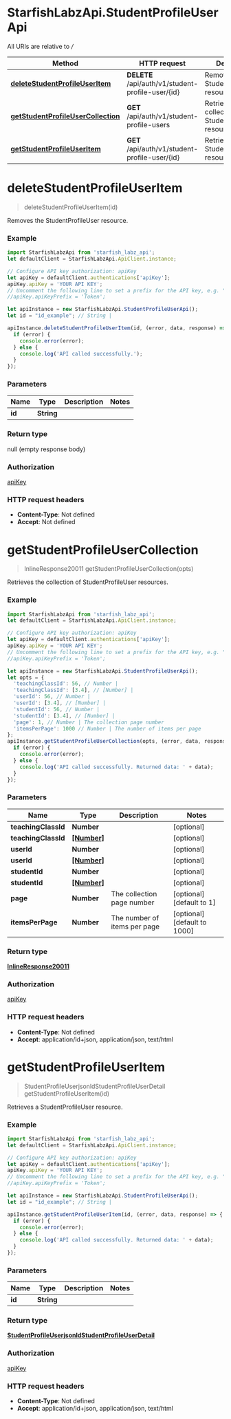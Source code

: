 # StarfishLabzApi.StudentProfileUserApi

All URIs are relative to */*

Method | HTTP request | Description
------------- | ------------- | -------------
[**deleteStudentProfileUserItem**](StudentProfileUserApi.md#deleteStudentProfileUserItem) | **DELETE** /api/auth/v1/student-profile-user/{id} | Removes the StudentProfileUser resource.
[**getStudentProfileUserCollection**](StudentProfileUserApi.md#getStudentProfileUserCollection) | **GET** /api/auth/v1/student-profile-users | Retrieves the collection of StudentProfileUser resources.
[**getStudentProfileUserItem**](StudentProfileUserApi.md#getStudentProfileUserItem) | **GET** /api/auth/v1/student-profile-user/{id} | Retrieves a StudentProfileUser resource.

<a name="deleteStudentProfileUserItem"></a>
# **deleteStudentProfileUserItem**
> deleteStudentProfileUserItem(id)

Removes the StudentProfileUser resource.

### Example
```javascript
import StarfishLabzApi from 'starfish_labz_api';
let defaultClient = StarfishLabzApi.ApiClient.instance;

// Configure API key authorization: apiKey
let apiKey = defaultClient.authentications['apiKey'];
apiKey.apiKey = 'YOUR API KEY';
// Uncomment the following line to set a prefix for the API key, e.g. "Token" (defaults to null)
//apiKey.apiKeyPrefix = 'Token';

let apiInstance = new StarfishLabzApi.StudentProfileUserApi();
let id = "id_example"; // String | 

apiInstance.deleteStudentProfileUserItem(id, (error, data, response) => {
  if (error) {
    console.error(error);
  } else {
    console.log('API called successfully.');
  }
});
```

### Parameters

Name | Type | Description  | Notes
------------- | ------------- | ------------- | -------------
 **id** | **String**|  | 

### Return type

null (empty response body)

### Authorization

[apiKey](../README.md#apiKey)

### HTTP request headers

 - **Content-Type**: Not defined
 - **Accept**: Not defined

<a name="getStudentProfileUserCollection"></a>
# **getStudentProfileUserCollection**
> InlineResponse20011 getStudentProfileUserCollection(opts)

Retrieves the collection of StudentProfileUser resources.

### Example
```javascript
import StarfishLabzApi from 'starfish_labz_api';
let defaultClient = StarfishLabzApi.ApiClient.instance;

// Configure API key authorization: apiKey
let apiKey = defaultClient.authentications['apiKey'];
apiKey.apiKey = 'YOUR API KEY';
// Uncomment the following line to set a prefix for the API key, e.g. "Token" (defaults to null)
//apiKey.apiKeyPrefix = 'Token';

let apiInstance = new StarfishLabzApi.StudentProfileUserApi();
let opts = { 
  'teachingClassId': 56, // Number | 
  'teachingClassId': [3.4], // [Number] | 
  'userId': 56, // Number | 
  'userId': [3.4], // [Number] | 
  'studentId': 56, // Number | 
  'studentId': [3.4], // [Number] | 
  'page': 1, // Number | The collection page number
  'itemsPerPage': 1000 // Number | The number of items per page
};
apiInstance.getStudentProfileUserCollection(opts, (error, data, response) => {
  if (error) {
    console.error(error);
  } else {
    console.log('API called successfully. Returned data: ' + data);
  }
});
```

### Parameters

Name | Type | Description  | Notes
------------- | ------------- | ------------- | -------------
 **teachingClassId** | **Number**|  | [optional] 
 **teachingClassId** | [**[Number]**](Number.md)|  | [optional] 
 **userId** | **Number**|  | [optional] 
 **userId** | [**[Number]**](Number.md)|  | [optional] 
 **studentId** | **Number**|  | [optional] 
 **studentId** | [**[Number]**](Number.md)|  | [optional] 
 **page** | **Number**| The collection page number | [optional] [default to 1]
 **itemsPerPage** | **Number**| The number of items per page | [optional] [default to 1000]

### Return type

[**InlineResponse20011**](InlineResponse20011.md)

### Authorization

[apiKey](../README.md#apiKey)

### HTTP request headers

 - **Content-Type**: Not defined
 - **Accept**: application/ld+json, application/json, text/html

<a name="getStudentProfileUserItem"></a>
# **getStudentProfileUserItem**
> StudentProfileUserjsonldStudentProfileUserDetail getStudentProfileUserItem(id)

Retrieves a StudentProfileUser resource.

### Example
```javascript
import StarfishLabzApi from 'starfish_labz_api';
let defaultClient = StarfishLabzApi.ApiClient.instance;

// Configure API key authorization: apiKey
let apiKey = defaultClient.authentications['apiKey'];
apiKey.apiKey = 'YOUR API KEY';
// Uncomment the following line to set a prefix for the API key, e.g. "Token" (defaults to null)
//apiKey.apiKeyPrefix = 'Token';

let apiInstance = new StarfishLabzApi.StudentProfileUserApi();
let id = "id_example"; // String | 

apiInstance.getStudentProfileUserItem(id, (error, data, response) => {
  if (error) {
    console.error(error);
  } else {
    console.log('API called successfully. Returned data: ' + data);
  }
});
```

### Parameters

Name | Type | Description  | Notes
------------- | ------------- | ------------- | -------------
 **id** | **String**|  | 

### Return type

[**StudentProfileUserjsonldStudentProfileUserDetail**](StudentProfileUserjsonldStudentProfileUserDetail.md)

### Authorization

[apiKey](../README.md#apiKey)

### HTTP request headers

 - **Content-Type**: Not defined
 - **Accept**: application/ld+json, application/json, text/html

